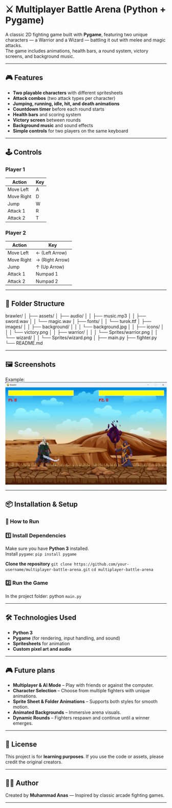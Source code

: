 # ⚔️ Multiplayer Battle Arena (Python + Pygame)
A classic 2D fighting game built with **Pygame**, featuring two unique characters — a Warrior and a Wizard — battling it out with melee and magic attacks.  
The game includes animations, health bars, a round system, victory screens, and background music.

---

## 🎮 Features
- **Two playable characters** with different spritesheets
- **Attack combos** (two attack types per character)
- **Jumping, running, idle, hit, and death animations**
- **Countdown timer** before each round starts
- **Health bars** and scoring system
- **Victory screen** between rounds
- **Background music** and sound effects
- **Simple controls** for two players on the same keyboard

---

## 🕹️ Controls
### **Player 1**
| Action      | Key  |
|-------------|------|
| Move Left   | A    |
| Move Right  | D    |
| Jump        | W    |
| Attack 1    | R    |
| Attack 2    | T    |

### **Player 2**
| Action      | Key              |
|-------------|------------------|
| Move Left   | ← (Left Arrow)   |
| Move Right  | → (Right Arrow)  |
| Jump        | ↑ (Up Arrow)     |
| Attack 1    | Numpad 1         |
| Attack 2    | Numpad 2         |

---

## 📂 Folder Structure
brawler/
│
├── assets/
│   ├── audio/
│   │   ├── music.mp3
│   │   ├── sword.wav
│   │   └── magic.wav
│   ├── fonts/
│   │   └── turok.ttf
│   ├── images/
│   │   ├── background/
│   │   │   └── background.jpg
│   │   ├── icons/
│   │   │   └── victory.png
│   │   ├── warrior/
│   │   │   └── Sprites/warrior.png
│   │   └── wizard/
│   │       └── Sprites/wizard.png
│
├── main.py
├── fighter.py
└── README.md

---

## 🖼️ Screenshots

Example:  
![Gameplay Screenshot](assets/screenshots/gameplay.png)

---

## 📦 Installation & Setup

### 🚀 How to Run
### 1️⃣ Install Dependencies
Make sure you have **Python 3** installed.  
Install `pygame`: 
`pip install pygame`

**Clone the repository**
   `git clone https://github.com/your-username/multiplayer-battle-arena.git`
   `cd multiplayer-battle-arena`

### 2️⃣ Run the Game
In the project folder:
python `main.py`

---

## 🛠️ Technologies Used
* **Python 3**
* **Pygame** (for rendering, input handling, and sound)
* **Spritesheets** for animation
* **Custom pixel art and audio**

---

## 🎮 Future plans
- **Multiplayer & AI Mode** – Play with friends or against the computer.
- **Character Selection** – Choose from multiple fighters with unique animations.
- **Sprite Sheet & Folder Animations** – Supports both styles for smooth motion.
- **Animated Backgrounds** – Immersive arena visuals.
- **Dynamic Rounds** – Fighters respawn and continue until a winner emerges.

---

## 📜 License
This project is for **learning purposes**.
If you use the code or assets, please credit the original creators.

---

## 👨‍💻 Author
Created by **Muhammad Anas** — Inspired by classic arcade fighting games.

---
